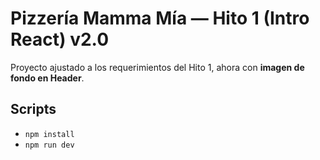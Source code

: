 # Pizzería Mamma Mía — Hito 1 (Intro React) v2.0

Proyecto ajustado a los requerimientos del Hito 1, ahora con **imagen de fondo en Header**.

## Scripts

- `npm install`
- `npm run dev`
